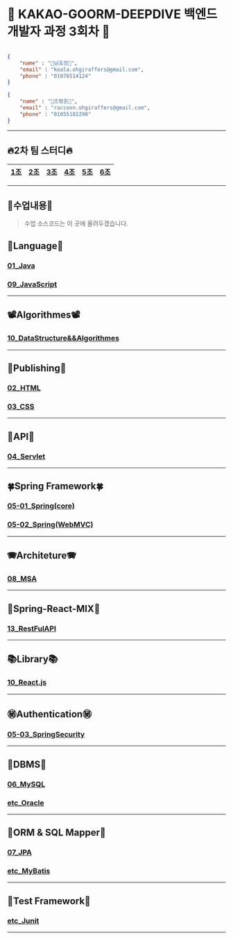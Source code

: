 # 🐨 KAKAO-GOORM-DEEPDIVE 백엔드 개발자 과정 3회차 🦝

```json

{
    "name" : "🐨남효정🐨",
    "email" : "koala.ohgiraffers@gmail.com",
    "phone" : "01076514124"
}

{
    "name" : "🦝조평훈🦝",
    "email" : "raccoon.ohgiraffers@gmail.com",
    "phone" : "01055182290"
}


```

---
## 🔥2차 팀 스터디🔥
| <a href="https://github.com/GOORM-DEEPDIVE-second-study" target="_blank">1조</a> | <a href="https://github.com/1seok2jo" target="_blank">2조</a> | <a href="https://github.com/GOORM-DEEPDIVE-SamSamHaJo" target="_blank">3조</a> | <a href="https://github.com/goorm-incoding" target="_blank">4조</a> | <a href="https://github.com/2025-GOORM-DEEPDIVE-Apr" target="_blank">5조</a> | <a href="https://github.com/deepdiveTeamstudy" target="_blank">6조</a> |
|---|---|---|---|---|---|

---
## 📖수업내용📖
> 수업 소스코드는 이 곳에 올려두겠습니다.
## 🎎Language🎎
### [01_Java](https://github.com/20250225-KAKAO-GOORM-DEEPDIVE/01_java)
### [09_JavaScript](https://github.com/20250225-KAKAO-GOORM-DEEPDIVE/09_JavaScript)
---

## 📽️Algorithmes📽️
### [10_DataStructure&&Algorithmes](https://github.com/20250225-KAKAO-GOORM-DEEPDIVE/10_DataStructure-Algorithmes)

---

## 🫵Publishing🫵
### [02_HTML](https://github.com/20250225-KAKAO-GOORM-DEEPDIVE/02_html)
### [03_CSS](https://github.com/20250225-KAKAO-GOORM-DEEPDIVE/03_css)
---
## 🍎API🍎
### [04_Servlet](https://github.com/20250225-KAKAO-GOORM-DEEPDIVE/04_servlet)
---
## 🍀Spring Framework🍀
### [05-01_Spring(core)](https://github.com/20250225-KAKAO-GOORM-DEEPDIVE/05-01_spring-core)
### [05-02_Spring(WebMVC)](https://github.com/20250225-KAKAO-GOORM-DEEPDIVE/05-02_spring-webmvc)
---
## 🪗Architeture🪗
### [08_MSA](https://github.com/20250225-KAKAO-GOORM-DEEPDIVE/08_MSA)
---

## 🥖Spring-React-MIX🥖
### [13_RestFulAPI](https://github.com/20250225-KAKAO-GOORM-DEEPDIVE/13_RestFulAPI)

---

## 📚Library📚
### [10_React.js](https://github.com/20250225-KAKAO-GOORM-DEEPDIVE/11_React.js)

---

## ㊙️Authentication㊙️
### [05-03_SpringSecurity](https://github.com/20250225-KAKAO-GOORM-DEEPDIVE/05-03_spring-security)
---
## 📅DBMS📅
### [06_MySQL](https://github.com/20250225-KAKAO-GOORM-DEEPDIVE/06_mysql)
### [etc_Oracle](https://github.com/20250225-KAKAO-GOORM-DEEPDIVE/etc_Oracle)
---
## 🍁ORM & SQL Mapper🍁
### [07_JPA](https://github.com/20250225-KAKAO-GOORM-DEEPDIVE/07_JPA)
### [etc_MyBatis](https://github.com/20250225-KAKAO-GOORM-DEEPDIVE/etc_MyBatis)
---
## 🧪Test Framework🧪
### [etc_Junit](https://github.com/20250225-KAKAO-GOORM-DEEPDIVE/etc_Junit)
---
